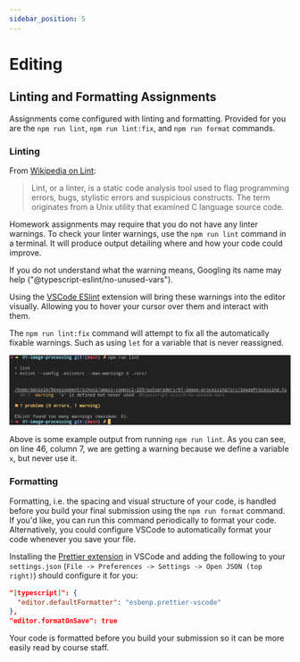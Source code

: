 ```yaml
---
sidebar_position: 5
---
```


# Editing

## Linting and Formatting Assignments

Assignments come configured with linting and formatting. Provided for you are the `npm run lint`, `npm run lint:fix`, and `npm run format` commands.

### Linting

From [Wikipedia on Lint](<https://en.wikipedia.org/wiki/Lint_(software)>):

> Lint, or a linter, is a static code analysis tool used to flag programming errors, bugs, stylistic errors and suspicious constructs. The term originates from a Unix utility that examined C language source code.

Homework assignments may require that you do not have any linter warnings. To check your linter warnings, use the `npm run lint` command in a terminal. It will produce output detailing where and how your code could improve.

If you do not understand what the warning means, Googling its name may help ("@typescript-eslint/no-unused-vars").

Using the [VSCode ESlint](https://marketplace.visualstudio.com/items?itemName=dbaeumer.vscode-eslint) extension will bring these warnings into the editor visually. Allowing you to hover your cursor over them and interact with them.

The `npm run lint:fix` command will attempt to fix all the automatically fixable warnings. Such as using `let` for a variable that is never reassigned.

<p align="center">
  <img src="/img/eslint-output.png" />
</p>

Above is some example output from running `npm run lint`. As you can see, on line 46, column 7, we are getting a warning because we define a variable `x`, but never use it.

### Formatting

Formatting, i.e. the spacing and visual structure of your code, is handled before you build your final submission using the `npm run format` command. If you'd like, you can run this command periodically to format your code. Alternatively, you could configure VSCode to automatically format your code whenever you save your file.

Installing the [Prettier extension](https://marketplace.visualstudio.com/items?itemName=esbenp.prettier-vscode) in VSCode and adding the following to your `settings.json` (`File -> Preferences -> Settings -> Open JSON (top right)`) should configure it for you:

```json
"[typescript]": {
  "editor.defaultFormatter": "esbenp.prettier-vscode"
},
"editor.formatOnSave": true
```

Your code is formatted before you build your submission so it can be more easily read by course staff.
